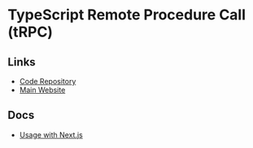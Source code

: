 # TypeScript Remote Procedure Call (tRPC)

<!--
https://github.com/PatrickWatson887/Cognitive-Sports-Therapy
https://github.com/wmalarski/trpc-expo-kitchen-sink
https://github.com/opentestimonials/opentestimonials

https://dev.to/franciscomendes10866/build-a-full-stack-app-with-nextjs-tailwind-trpc-and-prisma-orm-4ail
https://www.brockherion.dev/blog/posts/stop-building-rest-apis-for-your-next-apps/
https://www.learnwithjason.dev/let-s-learn-trpc

https://github.com/maxs-rose/secrets

Zod

https://github.com/sachinraja/trpc-playground
-->

## Links

- [Code Repository](https://github.com/trpc/trpc)
- [Main Website](https://trpc.io)

## Docs

- [Usage with Next.js](https://trpc.io/docs/nextjs)
